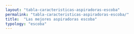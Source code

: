 ```yaml
---
layout: "tabla-caracteristicas-aspiradoras-escoba"
permalink: "tabla-caracteristicas-aspiradoras-escoba/"
title:  "Las mejores aspiradoras escoba"
typology: "escoba"
---
```


